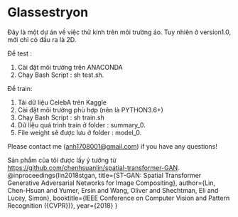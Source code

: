 # Glassestryon

Đây là một dự án về việc thử kính trên môi trường ảo. Tuy nhiên ở version1.0, mới chỉ có đầu ra là 2D.

Để test : 
  1. Cài đặt môi trường trên ANACONDA
  2. Chạy Bash Script : sh test.sh.
  
  
  
  
  
Để train:
  1. Tải dữ liệu CelebA trên Kaggle 
  2. Cài đặt môi trường phù hợp (nên là PYTHON3.6+)
  3. Chạy Bash Script : sh train.sh
  4. Dữ liệu quá trình train ở folder : summary_0.
  5. File weight sẽ được lưu ở folder : model_0.





Please contact me (anh1708001@gmail.com) if you have any questions!

Sản phẩm của tôi được lấy ý tưởng từ https://github.com/chenhsuanlin/spatial-transformer-GAN.
@inproceedings{lin2018stgan,
  title={ST-GAN: Spatial Transformer Generative Adversarial Networks for Image Compositing},
  author={Lin, Chen-Hsuan and Yumer, Ersin and Wang, Oliver and Shechtman, Eli and Lucey, Simon},
  booktitle={IEEE Conference on Computer Vision and Pattern Recognition ({CVPR})},
  year={2018}
}


